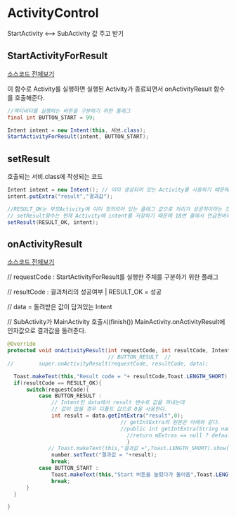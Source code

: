 # ActivityControl
StartActivity &lt;--> SubActivity 값 주고 받기

## StartActivityForResult  
[소스코드 전체보기](https://github.com/Youngho-Kim/ActivityControl/blob/master/app/src/main/java/com/android/kwave/activitycontrol/MainActivity.java)

이 함수로 Activity를 실행하면 실행된 Activity가 종료되면서 onActivityResult 함수를 호출해준다.
```java
//액티비티를 실행하는 버튼을 구분하기 위한 플래그
final int BUTTON_START = 99;

Intent intent = new Intent(this, 서브.class);
StartActivityForResult(intent, BUTTON_START);
```

## setResult
호출되는 서비.class에 작성되는 코드
```java
Intent intent = new Intent(); // 이미 생성되어 있는 Activity를 사용하기 때문에 필요로 하지 않는다.
intent.putExtra("result","결과값");

//RESULT_OK는 부모Activity에 이미 정의되어 있는 플래그 값으로 처리가 성공적이라는 것을 의미한다.
// setResult함수는 현재 Activity에 intent를 저장하기 때문에 18번 줄에서 언급한바와 같이 Context를 필요로 하지 않는다.
setResult(RESULT_OK, intent);
```

## onActivityResult
[소스코드 전체보기](https://github.com/Youngho-Kim/ActivityControl/blob/master/app/src/main/java/com/android/kwave/activitycontrol/SubActivity.java)

// requestCode : StartActivityForResult를 실행한 주체를 구분하기 위한 플래그  

// resultCode : 결과처리의 성공여부 | RESULT_OK = 성공
  
  // data = 돌려받은 값이 담겨있는 Intent
  
  //  SubActivity가 MainActivity 호출시(finish())  MainActivity.onActivityResult에 인자값으로 결과값을 돌려준다.
  
  ```java
@Override
protected void onActivityResult(int requestCode, int resultCode, Intent data) {
                                  // BUTTON_RESULT  //                                 // 결과값
//        super.onActivityResult(requestCode, resultCode, data);

    Toast.makeText(this,"Result code = "+ resultCode,Toast.LENGTH_SHORT).show();
    if(resultCode == RESULT_OK){
        switch(requestCode){
            case BUTTON_RESULT :
                // Intent인 data에서 result 변수로 값을 꺼내는데
                // 값이 없을 경우 디폴트 값으로 0을 사용한다.
                int result = data.getIntExtra("result",0);
                                      // getIntExtra의 원본은 아래와 같다.
                                      //public int getIntExtra(String name, int defaultValue) {
                                        //return mExtras == null ? defaultValue :mExtras.getInt(name, defaultValue);
                                        }
               // Toast.makeText(this,"결과값 =",Toast.LENGTH_SHORT).show();
                number.setText("결과값 = "+result);
                break;
            case BUTTON_START :
                Toast.makeText(this,"Start 버튼을 눌렀다가 돌아옴",Toast.LENGTH_SHORT).show();
                break;
        }
    }

}
```
